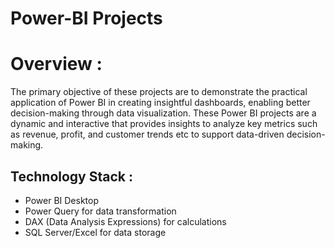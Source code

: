 # Power-BI Projects

# Overview :
The primary objective of these projects are to demonstrate the practical application of Power BI in creating insightful dashboards, enabling better decision-making through data visualization.
These Power BI projects are a dynamic and interactive  that provides insights  to analyze key metrics such as revenue, profit, and customer trends etc to support data-driven decision-making.


## Technology Stack :
- Power BI Desktop
- Power Query for data transformation
- DAX (Data Analysis Expressions) for calculations
- SQL Server/Excel for data storage
